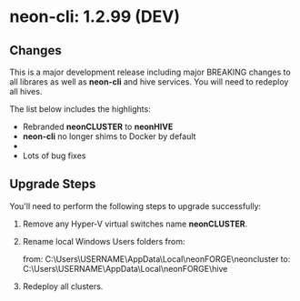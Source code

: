 # neon-cli: 1.2.99 (DEV)

## Changes

This is a major development release including major BREAKING changes to all librares as well as **neon-cli** and hive services.  You will need to redeploy all hives.

The list below includes the highlights:

* Rebranded **neonCLUSTER** to **neonHIVE**
* **neon-cli** no longer shims to Docker by default
* 
* Lots of bug fixes

## Upgrade Steps

You'll need to perform the following steps to upgrade successfully:

1. Remove any Hyper-V virtual switches name **neonCLUSTER**.

2. Rename local Windows Users folders from:

    from: C:\Users\USERNAME\AppData\Local\neonFORGE\neoncluster
    to:   C:\Users\USERNAME\AppData\Local\neonFORGE\hive

3. Redeploy all clusters.
